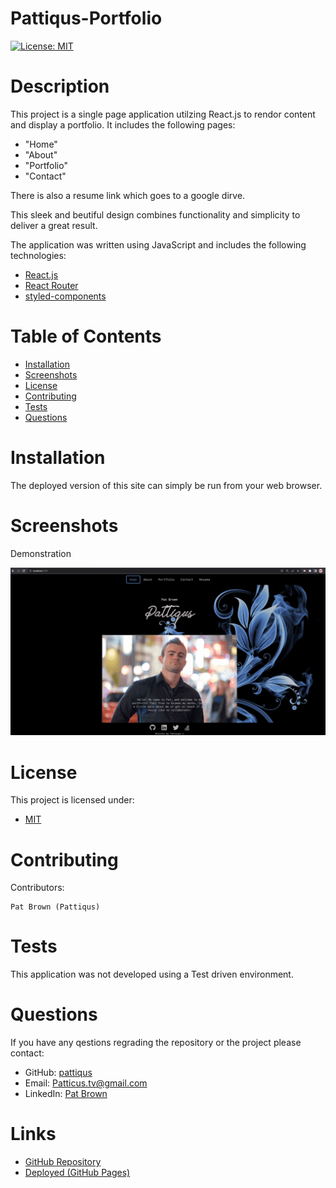 # Pattiqus-Portfolio
  [![License: MIT](https://img.shields.io/badge/License-MIT-yellow.svg)](https://opensource.org/licenses/MIT)
# Description
This project is a single page application utilzing React.js to rendor content and display a portfolio.
It includes the following pages:
- "Home"
- "About"
- "Portfolio"
- "Contact"

There is also a resume link which goes to a google dirve.

This sleek and beutiful design combines functionality and simplicity to deliver a great result.

The application was written using JavaScript and includes the following technologies: 
- [React.js](https://nodejs.org/en/) 
- [React Router](https://reactrouter.com/) 
- [styled-components](https://styled-components.com/) 
# Table of Contents
* [Installation](#installation)
* [Screenshots](#screenshots)
* [License](#license)
* [Contributing](#contributing)
* [Tests](#tests)
* [Questions](#tests)
# Installation
The deployed version of this site can simply be run from your web browser.

# Screenshots
<p>Demonstration</p>

![Portfolio](./src/assets/images/portfolioReact.gif)


# License
This project is licensed under:
- [MIT](https://opensource.org/licenses/MIT)

# Contributing
Contributors: 
```
Pat Brown (Pattiqus)
```
# Tests
This application was not developed using a Test driven environment.
# Questions
If you have any qestions regrading the repository or the project please contact: 
<ul>
  <li>GitHub:  <a href=https://github.com/pattiqus>pattiqus</a></li> 
  <li>Email: <a href=mailto:Patticus.tv@gmail.com>Patticus.tv@gmail.com</a></li>
  <li>LinkedIn: <a href=https://www.linkedin.com/in/patrick-brown-52553410a>Pat Brown</a></li>
</ul>

# Links
- [GitHub Repository](https://github.com/Pattiqus/pattiqus-portfolio)
- [Deployed (GitHub Pages)](https://pattiqus.github.io/pattiqus-portfolio)